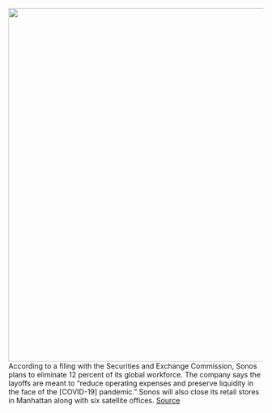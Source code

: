 <img src='https://cdn.vox-cdn.com/thumbor/S_42T8wlP2gqOXd3EDpyik1xADA=/0x0:2040x1360/1200x800/filters:focal(466x626:792x952)/cdn.vox-cdn.com/uploads/chorus_image/image/66975766/bfarsace_190826_3621_0023.0.jpg' width='700px' /><br/>
According to a filing with the Securities and Exchange Commission, Sonos plans to eliminate 12 percent of its global workforce. The company says the layoffs are meant to “reduce operating expenses and preserve liquidity in the face of the [COVID-19] pandemic.” Sonos will also close its retail stores in Manhattan along with six satellite offices.
<a href='https://www.theverge.com/2020/6/24/21301787/sonos-layoffs-nyc-store-closed-coronavirus-covid-19'> Source <a/>
